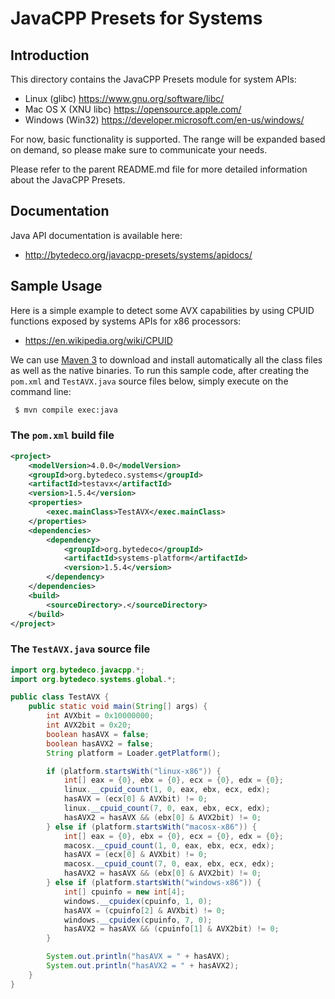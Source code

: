 JavaCPP Presets for Systems
===========================

Introduction
------------
This directory contains the JavaCPP Presets module for system APIs:

 * Linux (glibc)  https://www.gnu.org/software/libc/
 * Mac OS X (XNU libc)  https://opensource.apple.com/
 * Windows (Win32)  https://developer.microsoft.com/en-us/windows/

For now, basic functionality is supported. The range will be expanded based on demand, so please make sure to communicate your needs.

Please refer to the parent README.md file for more detailed information about the JavaCPP Presets.


Documentation
-------------
Java API documentation is available here:

 * http://bytedeco.org/javacpp-presets/systems/apidocs/


Sample Usage
------------
Here is a simple example to detect some AVX capabilities by using CPUID functions exposed by systems APIs for x86 processors:

 * https://en.wikipedia.org/wiki/CPUID

We can use [Maven 3](http://maven.apache.org/) to download and install automatically all the class files as well as the native binaries. To run this sample code, after creating the `pom.xml` and `TestAVX.java` source files below, simply execute on the command line:
```bash
 $ mvn compile exec:java
```

### The `pom.xml` build file
```xml
<project>
    <modelVersion>4.0.0</modelVersion>
    <groupId>org.bytedeco.systems</groupId>
    <artifactId>testavx</artifactId>
    <version>1.5.4</version>
    <properties>
        <exec.mainClass>TestAVX</exec.mainClass>
    </properties>
    <dependencies>
        <dependency>
            <groupId>org.bytedeco</groupId>
            <artifactId>systems-platform</artifactId>
            <version>1.5.4</version>
        </dependency>
    </dependencies>
    <build>
        <sourceDirectory>.</sourceDirectory>
    </build>
</project>
```

### The `TestAVX.java` source file
```java
import org.bytedeco.javacpp.*;
import org.bytedeco.systems.global.*;

public class TestAVX {
    public static void main(String[] args) {
        int AVXbit = 0x10000000;
        int AVX2bit = 0x20;
        boolean hasAVX = false;
        boolean hasAVX2 = false;
        String platform = Loader.getPlatform();

        if (platform.startsWith("linux-x86")) {
            int[] eax = {0}, ebx = {0}, ecx = {0}, edx = {0};
            linux.__cpuid_count(1, 0, eax, ebx, ecx, edx);
            hasAVX = (ecx[0] & AVXbit) != 0;
            linux.__cpuid_count(7, 0, eax, ebx, ecx, edx);
            hasAVX2 = hasAVX && (ebx[0] & AVX2bit) != 0;
        } else if (platform.startsWith("macosx-x86")) {
            int[] eax = {0}, ebx = {0}, ecx = {0}, edx = {0};
            macosx.__cpuid_count(1, 0, eax, ebx, ecx, edx);
            hasAVX = (ecx[0] & AVXbit) != 0;
            macosx.__cpuid_count(7, 0, eax, ebx, ecx, edx);
            hasAVX2 = hasAVX && (ebx[0] & AVX2bit) != 0;
        } else if (platform.startsWith("windows-x86")) {
            int[] cpuinfo = new int[4];
            windows.__cpuidex(cpuinfo, 1, 0);
            hasAVX = (cpuinfo[2] & AVXbit) != 0;
            windows.__cpuidex(cpuinfo, 7, 0);
            hasAVX2 = hasAVX && (cpuinfo[1] & AVX2bit) != 0;
        }

        System.out.println("hasAVX = " + hasAVX);
        System.out.println("hasAVX2 = " + hasAVX2);
    }
}
```
